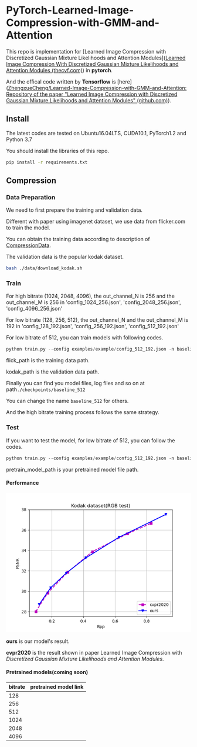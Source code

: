 # PyTorch-Learned-Image-Compression-with-GMM-and-Attention
This repo is implementation for [Learned Image Compression with Discretized Gaussian Mixture Likelihoods and Attention Modules]([Learned Image Compression With Discretized Gaussian Mixture Likelihoods and Attention Modules (thecvf.com)](https://openaccess.thecvf.com/content_CVPR_2020/papers/Cheng_Learned_Image_Compression_With_Discretized_Gaussian_Mixture_Likelihoods_and_Attention_CVPR_2020_paper.pdf)) in **pytorch**.

And the offical code written by **Tensorflow** is [here]([ZhengxueCheng/Learned-Image-Compression-with-GMM-and-Attention: Repository of the paper "Learned Image Compression with Discretized Gaussian Mixture Likelihoods and Attention Modules" (github.com)](https://github.com/ZhengxueCheng/Learned-Image-Compression-with-GMM-and-Attention)).

## Install

The latest codes are tested on Ubuntu16.04LTS, CUDA10.1, PyTorch1.2 and Python 3.7

You should install the libraries of this repo.

```sh
pip install -r requirements.txt
```

## Compression

### Data Preparation

We need to first prepare the training and validation data.

Different with paper using imagenet dataset, we use data from flicker.com to train the model. 

You can obtain the training data according to description of [CompressionData](https://github.com/liujiaheng/CompressionData).

The validation data is the popular kodak dataset.

```sh
bash ./data/download_kodak.sh
```

### Train

For high bitrate (1024, 2048, 4096), the out_channel_N is 256 and the out_channel_M is 256 in 'config_1024_256.json', 'config_2048_256.json', 'config_4096_256.json'

For low bitrate (128, 256, 512), the out_channel_N and the out_channel_M is 192 in 'config_128_192.json', 'config_256_192.json', 'config_512_192.json'



For low bitrate of 512, you can train models with following codes.

```python
python train.py --config examples/example/config_512_192.json -n baseline_512 --train flick_path --val kodak_path
```

flick_path is the training data path.

kodak_path is the validation data path.

Finally you can find you model files, log files and so on at path`./checkpoints/baseline_512`

You can change the name `baseline_512` for others.

And the high bitrate training process follows the same strategy.

### Test

If you want to test the model, for low bitrate of 512, you can follow the codes.

```python
python train.py --config examples/example/config_512_192.json -n baseline_512 --train flick_path --val kodak_path --pretrain pretrain_model_path --test
```

pretrain_model_path is your pretrained model file path.

#### Performance

![pic1](./pic/pic1.png)

**ours** is our model's result. 

**cvpr2020** is the result shown in paper Learned Image Compression with *Discretized Gaussian Mixture Likelihoods and Attention Modules*.

#### Pretrained models(coming soon)

| bitrate | pretrained model link |
| ------- | --------------------- |
| 128     |                       |
| 256     |                       |
| 512     |                       |
| 1024    |                       |
| 2048    |                       |
| 4096    |                       |

